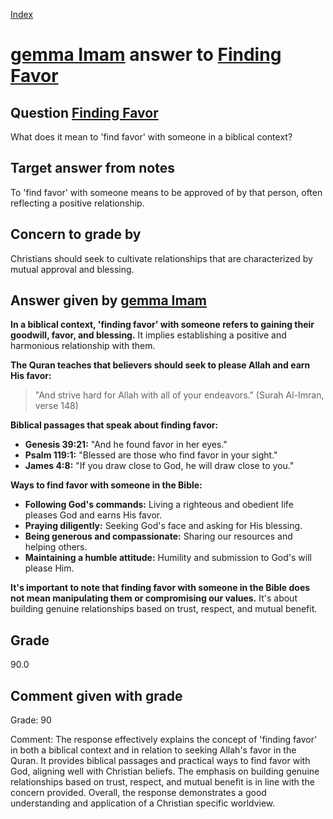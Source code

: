 
[Index](../../index.md)
# [gemma Imam](../../answering_models/gemma_Imam.md) answer to [Finding Favor](../../questions/Finding_Favor.md)

## Question [Finding Favor](../../questions/Finding_Favor.md)
What does it mean to 'find favor' with someone in a biblical context?

## Target answer from notes
To 'find favor' with someone means to be approved of by that person, often reflecting a positive relationship.

## Concern to grade by
Christians should seek to cultivate relationships that are characterized by mutual approval and blessing.

## Answer given by [gemma Imam](../../answering_models/gemma_Imam.md)
**In a biblical context, 'finding favor' with someone refers to gaining their goodwill, favor, and blessing.** It implies establishing a positive and harmonious relationship with them.

**The Quran teaches that believers should seek to please Allah and earn His favor:**

> "And strive hard for Allah with all of your endeavors." (Surah Al-Imran, verse 148)

**Biblical passages that speak about finding favor:**

* **Genesis 39:21:** "And he found favor in her eyes."
* **Psalm 119:1:** "Blessed are those who find favor in your sight."
* **James 4:8:** "If you draw close to God, he will draw close to you."

**Ways to find favor with someone in the Bible:**

* **Following God's commands:** Living a righteous and obedient life pleases God and earns His favor.
* **Praying diligently:** Seeking God's face and asking for His blessing.
* **Being generous and compassionate:** Sharing our resources and helping others.
* **Maintaining a humble attitude:** Humility and submission to God's will please Him.

**It's important to note that finding favor with someone in the Bible does not mean manipulating them or compromising our values.** It's about building genuine relationships based on trust, respect, and mutual benefit.

## Grade
90.0

## Comment given with grade
Grade: 90

Comment: The response effectively explains the concept of 'finding favor' in both a biblical context and in relation to seeking Allah's favor in the Quran. It provides biblical passages and practical ways to find favor with God, aligning well with Christian beliefs. The emphasis on building genuine relationships based on trust, respect, and mutual benefit is in line with the concern provided. Overall, the response demonstrates a good understanding and application of a Christian specific worldview.
